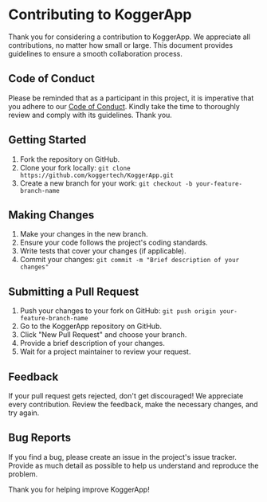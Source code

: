 # Contributing to KoggerApp

Thank you for considering a contribution to KoggerApp. We appreciate all contributions, no matter how small or large. This document provides guidelines to ensure a smooth collaboration process.

## Code of Conduct

Please be reminded that as a participant in this project, it is imperative that you adhere to our [Code of Conduct](https://github.com/koggertech/KoggerApp/blob/master/.github/CODE_OF_CONDUCT.md). Kindly take the time to thoroughly review and comply with its guidelines. Thank you.

## Getting Started

1. Fork the repository on GitHub.
2. Clone your fork locally: `git clone https://github.com/koggertech/KoggerApp.git`
3. Create a new branch for your work: `git checkout -b your-feature-branch-name`

## Making Changes

1. Make your changes in the new branch.
2. Ensure your code follows the project's coding standards.
3. Write tests that cover your changes (if applicable).
4. Commit your changes: `git commit -m "Brief description of your changes"`

## Submitting a Pull Request

1. Push your changes to your fork on GitHub: `git push origin your-feature-branch-name`
2. Go to the KoggerApp repository on GitHub.
3. Click "New Pull Request" and choose your branch.
4. Provide a brief description of your changes.
5. Wait for a project maintainer to review your request.

## Feedback

If your pull request gets rejected, don't get discouraged! We appreciate every contribution. Review the feedback, make the necessary changes, and try again.

## Bug Reports

If you find a bug, please create an issue in the project's issue tracker. Provide as much detail as possible to help us understand and reproduce the problem.

Thank you for helping improve KoggerApp!